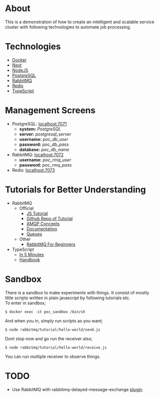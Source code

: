 # About
This is a demonstration of how to create an intelligent and scalable service cluster with following technologies to automate job processing.

# Technologies
- [Docker](https://www.docker.com/)
- [Nest](https://nestjs.com/)
- [NodeJS](https://nodejs.org/)
- [PostgreSQL](https://www.postgresql.org/)
- [RabbitMQ](https://www.rabbitmq.com/)
- [Redis](https://redis.io/)
- [TypeScript](https://www.typescriptlang.org/)

# Management Screens
- PostgreSQL: [localhost:7071](http://localhost:7071/)
  - **system:** *PostgreSQL*
  - **server:** *postgresql_server*
  - **username:** *poc_db_user*
  - **password:** *poc_db_pass*
  - **database:** *poc_db_name*
- RabbitMQ: [localhost:7072](http://localhost:7072/)
  - **username:** *poc_rmq_user*
  - **password:** *poc_rmq_pass*
- Redis: [localhost:7073](http://localhost:7073/)

# Tutorials for Better Understanding 
  - RabbitMQ
    - Official
      - [JS Tutorial](https://www.rabbitmq.com/tutorials/tutorial-one-javascript.html)
      - [Github Repo of Tutorial](https://github.com/rabbitmq/rabbitmq-tutorials/tree/master/javascript-nodejs)
      - [AMQP Concepts](https://www.rabbitmq.com/tutorials/amqp-concepts.html)
      - [Documentation](https://www.rabbitmq.com/documentation.html)
      - [Queues](https://www.rabbitmq.com/queues.html)
    - Other
      - [RabbitMQ For Beginners](https://www.cloudamqp.com/blog/2015-05-18-part1-rabbitmq-for-beginners-what-is-rabbitmq.html)
  - TypeScript
    - [In 5 Minutes](https://www.typescriptlang.org/docs/handbook/typescript-in-5-minutes.html)
    - [Handbook](https://www.typescriptlang.org/docs/handbook/basic-types.html)

# Sandbox
There is a sandbox to make experiments with things. It consist of mostly little scripts written in plain javascript by following tutorials etc.  
To enter in sandbox;

    $ docker exec -it poc_sandbox /bin/sh

And when you in, simply run scripts as you want;
    
    $ node rabbitmq/tutorial/hello-world/send.js

Dont stop now and go run the receiver also;

    $ node rabbitmq/tutorial/hello-world/receive.js

You can run multiple receiver to observe things.

# TODO
- Use RabbitMQ with rabbitmq-delayed-message-exchange [plugin](https://hub.docker.com/r/tetsuobe/rabbitmq-delayed-message-exchange/~/dockerfile/).